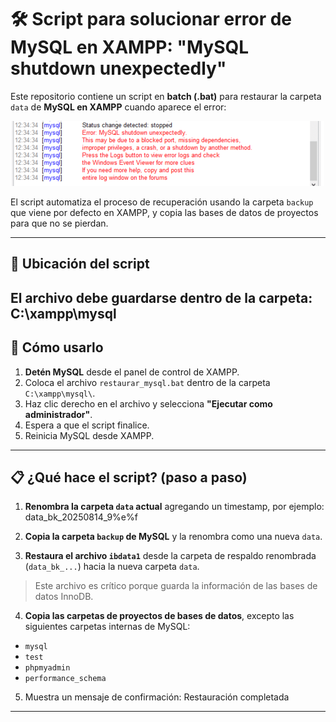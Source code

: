 # 🛠️ Script para solucionar error de MySQL en XAMPP: "MySQL shutdown unexpectedly"

Este repositorio contiene un script en **batch (.bat)** para restaurar la carpeta `data` de **MySQL en XAMPP** cuando aparece el error:

<p align="center">
  <img src="assets/xampp-error.png" alt="Error MySQL en XAMPP" width="500"/>
</p>

El script automatiza el proceso de recuperación usando la carpeta `backup` que viene por defecto en XAMPP, y copia las bases de datos de proyectos para que no se pierdan.

---

## 📂 Ubicación del script
El archivo debe guardarse dentro de la carpeta:
C:\xampp\mysql
---

## 🚀 Cómo usarlo
1. **Detén MySQL** desde el panel de control de XAMPP.  
2. Coloca el archivo `restaurar_mysql.bat` dentro de la carpeta `C:\xampp\mysql\`.  
3. Haz clic derecho en el archivo y selecciona **"Ejecutar como administrador"**.  
4. Espera a que el script finalice.  
5. Reinicia MySQL desde XAMPP.  

---

## 📋 ¿Qué hace el script? (paso a paso)

1. **Renombra la carpeta `data` actual** agregando un timestamp, por ejemplo:  data_bk_20250814_9%e%f

2. **Copia la carpeta `backup` de MySQL** y la renombra como una nueva `data`.

3. **Restaura el archivo `ibdata1`** desde la carpeta de respaldo renombrada (`data_bk_...`) hacia la nueva carpeta `data`.  
> Este archivo es crítico porque guarda la información de las bases de datos InnoDB.

4. **Copia las carpetas de proyectos de bases de datos**, excepto las siguientes carpetas internas de MySQL:  
- `mysql`  
- `test`  
- `phpmyadmin`  
- `performance_schema`

5. Muestra un mensaje de confirmación:
   Restauración completada
---

